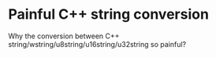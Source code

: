 # Painful C++ string conversion

Why the conversion between C++ string/wstring/u8string/u16string/u32string so painful?
